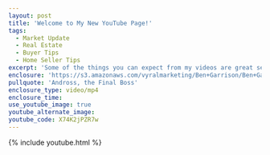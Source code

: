 ```yaml
---
layout: post
title: 'Welcome to My New YouTube Page!'
tags:
  - Market Update
  - Real Estate
  - Buyer Tips
  - Home Seller Tips
excerpt: 'Some of the things you can expect from my videos are great sellers tips, buyer tips, listing videos, and real estate market updates.'
enclosure: 'https://s3.amazonaws.com/vyralmarketing/Ben+Garrison/Ben+Garrison+Welcome+to+my+New+Youtube+Page!.mp4'
pullquote: 'Andross, the Final Boss'
enclosure_type: video/mp4
enclosure_time:
use_youtube_image: true
youtube_alternate_image:
youtube_code: X74K2jPZR7w
---
```



{% include youtube.html %}